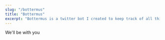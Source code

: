```yaml
---
slug: "/bottermus"
title: "Bottermus"
excerpt: "Bottermus is a twitter bot I created to keep track of all things Stoke City"
---
```


We'll be with you